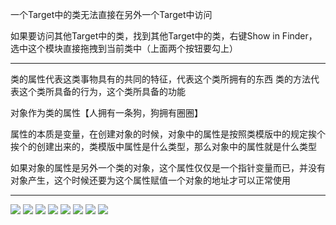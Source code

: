 一个Target中的类无法直接在另外一个Target中访问

如果要访问其他Target中的类，找到其他Target中的类，右键Show in Finder，选中这个模块直接拖拽到当前类中（上面两个按钮要勾上）

- - - -

类的属性代表这类事物具有的共同的特征，代表这个类所拥有的东西
类的方法代表这个类所具备的行为，这个类所具备的功能

对象作为类的属性【人拥有一条狗，狗拥有圈圈】

属性的本质是变量，在创建对象的时候，对象中的属性是按照类模版中的规定挨个挨个的创建出来的，类模版中属性是什么类型，那么对象中的属性就是什么类型

如果对象的属性是另外一个类的对象，这个属性仅仅是一个指针变量而已，并没有对象产生，这个时候还要为这个属性赋值一个对象的地址才可以正常使用

- - - -

![](https://tva1.sinaimg.cn/large/0081Kckwly1gly3i6vc8ij30e80ci0x6.jpg)
![](https://tva1.sinaimg.cn/large/0081Kckwly1gly3if923rj30rl0li47k.jpg)
![](https://tva1.sinaimg.cn/large/0081Kckwly1gly3iluho8j30rl0li7d1.jpg)
![](https://tva1.sinaimg.cn/large/0081Kckwly1gly3isba0uj30rl0li47f.jpg)
![](https://tva1.sinaimg.cn/large/0081Kckwly1gly3iyjddfj30rl0liaik.jpg)
![](https://tva1.sinaimg.cn/large/0081Kckwly1gly3j4di4qj30rl0liqbw.jpg)
![](https://tva1.sinaimg.cn/large/0081Kckwly1gly3javqy8j30rl0lin60.jpg)
![](https://tva1.sinaimg.cn/large/0081Kckwly1gly3jlxii5j30rl0li48d.jpg)